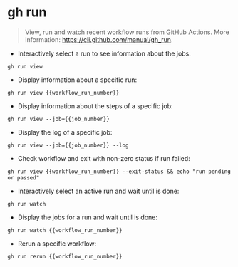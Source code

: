 # gh run

> View, run and watch recent workflow runs from GitHub Actions.
> More information: <https://cli.github.com/manual/gh_run>.

- Interactively select a run to see information about the jobs:

`gh run view`

- Display information about a specific run:

`gh run view {{workflow_run_number}}`

- Display information about the steps of a specific job:

`gh run view --job={{job_number}}`

- Display the log of a specific job:

`gh run view --job={{job_number}} --log`

- Check workflow and exit with non-zero status if run failed:

`gh run view {{workflow_run_number}} --exit-status && echo "run pending or passed"`

- Interactively select an active run and wait until is done:

`gh run watch`

- Display the jobs for a run and wait until is done:

`gh run watch {{workflow_run_number}}`

- Rerun a specific workflow:

`gh run rerun {{workflow_run_number}}`

